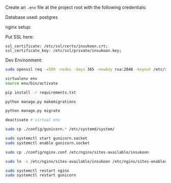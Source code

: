 Create an `.env` file at the project root with the following credentials:

Database used: postgres

nginx setup:

Put SSL here:
```jsonpath
ssl_certificate: /etc/ssl/certs/insukoon.crt;
ssl_certificate_key: /etc/ssl/private/insukoon.key;
```

Dev Environment:
```bash
sudo openssl req -x509 -nodes -days 365 -newkey rsa:2048 -keyout /etc/ssl/private/insukoon.key -out /etc/ssl/certs/insukoon.crt

```

```bash
virtualenv env
source env/bin/activate
```

```bash
pip install -r requirements.txt
```

```bash
python manage.py makemigrations

python manage.py migrate
```

```bash
deactivate # virtual env
```

```bash
sudo cp ./config/gunicorn.* /etc/systemd/system/
```

```bash
sudo systemctl start gunicorn.socket
sudo systemctl enable gunicorn.socket 
```

```bash
sudo cp ./config/nginx.conf /etc/nginx/sites-available/insukoon
```

```bash
sudo ln -s /etc/nginx/sites-available/insukoon /etc/nginx/sites-enabled/insukoon
```

```bash
sudo systemctl restart nginx
sudo systemctl restart gunicorn
```
